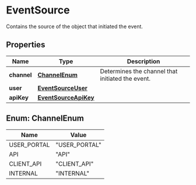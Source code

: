 

# EventSource

Contains the source of the object that initiated the event.

## Properties

| Name | Type | Description |
|------------ | ------------- | ------------- |
|**channel** | [**ChannelEnum**](#ChannelEnum) | Determines the channel that initiated the event. |
|**user** | [**EventSourceUser**](EventSourceUser.md) |  |
|**apiKey** | [**EventSourceApiKey**](EventSourceApiKey.md) |  |



## Enum: ChannelEnum

| Name | Value |
|---- | -----|
| USER_PORTAL | &quot;USER_PORTAL&quot; |
| API | &quot;API&quot; |
| CLIENT_API | &quot;CLIENT_API&quot; |
| INTERNAL | &quot;INTERNAL&quot; |



